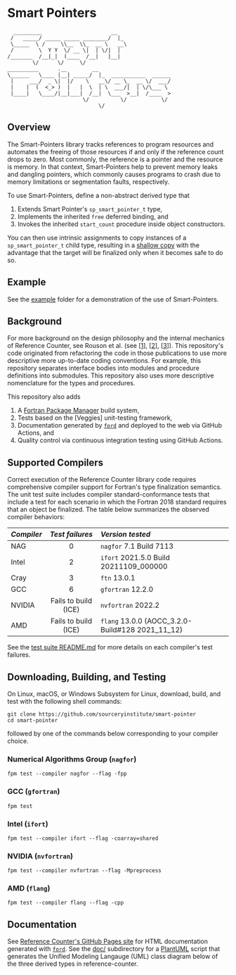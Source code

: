 Smart Pointers
==============

```
  _________                      __                 
 /   _____/ _____ _____ ________/  |_               
 \_____  \ /     \\__  \\_  __ \   __\              
 /        \  Y Y  \/ __ \|  | \/|  |                
/_______  /__|_|  (____  /__|   |__|                
        \/      \/     \/                           
__________      .__        __                       
\______   \____ |__| _____/  |_  ___________  ______
 |     ___/  _ \|  |/    \   __\/ __ \_  __ \/  ___/
 |    |  (  <_> )  |   |  \  | \  ___/|  | \/\___ \ 
 |____|   \____/|__|___|  /__|  \___  >__|  /____  >
                        \/          \/           \/ 
                             \/            
```

Overview
--------
The Smart-Pointers library tracks references to program resources and automates
the freeing of those resources if and only if the reference count drops to zero.
Most commonly, the reference is a pointer and the resource is memory.  In that
context, Smart-Pointers help to prevent memory leaks and dangling pointers, which
commonly causes programs to crash due to memory limitations or segmentation faults, 
respectively.

To use Smart-Pointers, define a non-abstract derived type that 

1. Extends Smart Pointer's `sp_smart_pointer_t` type,
2. Implements the inherited `free` deferred binding, and
3. Invokes the inherited `start_count` procedure inside object constructors.

You can then use intrinsic assignments to copy instances of a `sp_smart_pointer_t`
child type, resulting in a [shallow copy] with the advantage that the target
will be finalized only when it becomes safe to do so.  

Example
-------
See the [example](./example) folder for a demonstration of the use of Smart-Pointers.

Background
----------

For more background on the design philosophy and the internal mechanics of Reference
Counter, see Rouson et al. (see [[1]], [[2]], [[3]]).  This repository's code
originated from refactoring the code in those publications to use more descriptive
more up-to-date coding conventions.  For example, this repository separates interface
bodies into modules and procedure definitions into submodules. This repository also
uses more descriptive nomenclature for the types and procedures.

This repository also adds
1. A [Fortran Package Manager] build system,
2. Tests based on the [Veggies] unit-testing framework,
3. Documentation generated by [`ford`] and deployed to the web via GitHub Actions, and
4. Quality control via continuous integration testing using GitHub Actions.

Supported Compilers
-------------------
Correct execution of the Reference Counter library code requires comprehensive
compiler support for Fortran's type finalization semantics.  The unit test suite
includes compiler standard-conformance tests that include a test for each scenario
in which the Fortran 2018 standard requires that an object be finalized.
The table below summarizes the observed compiler behaviors:

| _Compiler_   | _Test failures_      | _Version tested_                                    |
| :---         |       :---:          | :---                                                |
| NAG          |         0            | `nagfor` 7.1 Build 7113                             |
| Intel        |         2            | `ifort` 2021.5.0 Build 20211109\_000000             |
| Cray         |         3            | `ftn` 13.0.1                                        |
| GCC          |         6            | `gfortran` 12.2.0                                   |
| NVIDIA       | Fails to build (ICE) | `nvfortran` 2022.2                                  |
| AMD          | Fails to build (ICE) | `flang` 13.0.0 (AOCC_3.2.0-Build\#128 2021\_11\_12) |

See the [test suite README.md](./test/README.md) for more details on each compiler's test
failures.

Downloading, Building, and Testing
----------------------------------
On Linux, macOS, or Windows Subsystem for Linux, download, build, and test with
the following shell commands:
```
git clone https://github.com/sourceryinstitute/smart-pointer
cd smart-pointer
```
followed by one of the commands below corresponding to your compiler choice.

### Numerical Algorithms Group (`nagfor`)
```
fpm test --compiler nagfor --flag -fpp
```

### GCC (`gfortran`)
```
fpm test
```

### Intel (`ifort`)
```
fpm test --compiler ifort --flag -coarray=shared
```

### NVIDIA (`nvfortran`)
```
fpm test --compiler nvfortran --flag -Mpreprocess
```

### AMD (`flang`)
```
fpm test --compiler flang --flag -cpp
```

Documentation
-------------
See [Reference Counter's GitHub Pages site] for HTML documentation generated with [`ford`].
See the [doc/] subdirectory for a [PlantUML] script that generates the Unified Modeling Langauge (UML) 
class diagram below of the three derived types in reference-counter.

[1]: https://doi.org/10.1016/j.procs.2010.04.166
[2]: https://doi.org/10.1017/cbo9780511977381 
[3]: https://doi.org/10.1109/MCSE.2012.33
[Fortran Package Manager]: https://github.com/fortran-lang/fpm
[Vegetables]: https://gitlab.com/everythingfunctional/vegetables
[`ford`]: https://github.com/Fortran-FOSS-Programmers/ford
[Reference Counter's GitHub Pages site]: https://sourceryinstitute.github.io/reference-counter
[Atom]: https://atom.io
[PlantUML]: https://plantuml.com
[doc/]: ./doc
[shallow copy]: https://en.wikipedia.org/wiki/Object_copying#Shallow_copy
